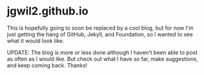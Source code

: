 jgwil2.github.io
================
This is hopefully going to soon be replaced by a cool blog, but for now I'm just getting the hang of GitHub, Jekyll, and Foundation, so I wanted to see what it would look like. 

UPDATE: The blog is more or less done although I haven't been able to post as often as I would like. But check out what I have so far, make suggestions, and keep coming back. Thanks!
